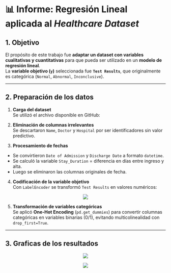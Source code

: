 # 📊 Informe: Regresión Lineal aplicada al *Healthcare Dataset*

## 1. Objetivo
El propósito de este trabajo fue **adaptar un dataset con variables cualitativas y cuantitativas** para que pueda ser utilizado en un **modelo de regresión lineal**.  
La **variable objetivo (`y`)** seleccionada fue **`Test Results`**, que originalmente es categórica (`Normal`, `Abnormal`, `Inconclusive`).

---

## 2. Preparación de los datos

1. **Carga del dataset**  
   Se utilizó el archivo disponible en GitHub:  


2. **Eliminación de columnas irrelevantes**  
Se descartaron `Name`, `Doctor` y `Hospital` por ser identificadores sin valor predictivo.

3. **Procesamiento de fechas**  
- Se convirtieron `Date of Admission` y `Discharge Date` a formato `datetime`.  
- Se calculó la variable `Stay_Duration` = diferencia en días entre ingreso y alta.  
- Luego se eliminaron las columnas originales de fecha.

4. **Codificación de la variable objetivo**  
Con `LabelEncoder` se transformó `Test Results` en valores numéricos:  

<p align= "center">
  <img src="https://github.com/aquinoestoyxd/Proyecto_de_Ingenieria_1/blob/main/Im%C3%A1genes/code.png?raw=true"/>
</p>
  
5. **Transformación de variables categóricas**  
Se aplicó **One-Hot Encoding** (`pd.get_dummies`) para convertir columnas categóricas en variables binarias (0/1), evitando multicolinealidad con `drop_first=True`.

---

## 3. Graficas de los resultados

<p align= "center">
  <img src="https://github.com/aquinoestoyxd/Proyecto_de_Ingenieria_1/blob/main/Im%C3%A1genes/density.png?raw=true"/>
</p>

<p align= "center">
  <img src="https://github.com/aquinoestoyxd/Proyecto_de_Ingenieria_1/blob/main/Im%C3%A1genes/tabla.png?raw=true"/>
</p>

